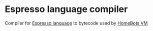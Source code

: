 # Espresso language compiler

Compiler for [Espresso language](https://github.com/homebots/espresso) to bytecode used by [HomeBots VM](https://github.com/homebots/vm)
